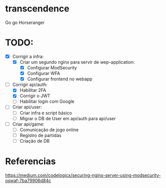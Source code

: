 # transcendence
Go go Horseranger

# TODO:

- [x] Corrigir a infra:
    - [x] Criar um segundo nginx para servir de wep-application:
        - [x] Configurar ModSecurity
        - [x] Configurar WFA
        - [x] Configurar frontend no webapp
- [ ] Corrigir api/auth:
    - [x] Habilitar 2FA
    - [X] Corrigir o JWT
    - [ ] Habilitar login com Google
- [ ] Criar api/user:
    - [ ] Criar infra e script básico
    - [ ] Migrar o DB de User em api/auth para api/user
- [ ] Criar api/game:
    - [ ] Comunicação de jogo online
    - [ ] Registro de partidas
    - [ ] Criação de DB

# Referencias

https://medium.com/codelogicx/securing-nginx-server-using-modsecurity-oswaf-7ba79906d84c